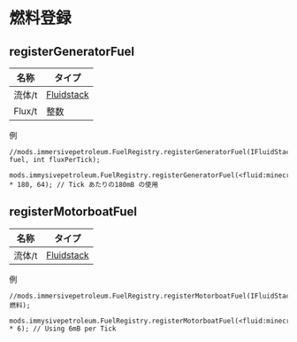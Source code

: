 # 燃料登録

## registerGeneratorFuel

| 名称     | タイプ                                         |
| ------ | ------------------------------------------- |
| 流体/t   | [Fluidstack](/Vanilla/Liquids/IFluidStack/) |
| Flux/t | 整数                                          |

例
```ZenScript
//mods.immersivepetroleum.FuelRegistry.registerGeneratorFuel(IFluidStack fuel, int fluxPerTick);

mods.immysivepetroleum.FuelRegistry.registerGeneratorFuel(<fluid:minecraft:water> * 180, 64); // Tick あたりの180mB の使用
```

## registerMotorboatFuel

| 名称   | タイプ                                         |
| ---- | ------------------------------------------- |
| 流体/t | [Fluidstack](/Vanilla/Liquids/IFluidStack/) |

例
```ZenScript
//mods.immersivepetroleum.FuelRegistry.registerMotorboatFuel(IFluidStack燃料);

mods.immysivepetroleum.FuelRegistry.registerMotorboatFuel(<fluid:minecraft:water> * 6); // Using 6mB per Tick
```
